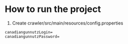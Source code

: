 # How to run the project

1) Create crawler/src/main/resources/config.properties
```
canadiangunnutzLogin=
canadiangunnutzPassword=
```